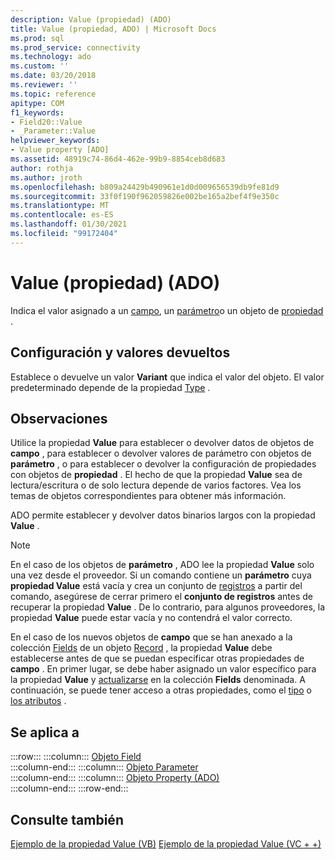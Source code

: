 ```yaml
---
description: Value (propiedad) (ADO)
title: Value (propiedad, ADO) | Microsoft Docs
ms.prod: sql
ms.prod_service: connectivity
ms.technology: ado
ms.custom: ''
ms.date: 03/20/2018
ms.reviewer: ''
ms.topic: reference
apitype: COM
f1_keywords:
- Field20::Value
- _Parameter::Value
helpviewer_keywords:
- Value property [ADO]
ms.assetid: 48919c74-86d4-462e-99b9-8854ceb8d683
author: rothja
ms.author: jroth
ms.openlocfilehash: b809a24429b490961e1d0d009656539db9fe81d9
ms.sourcegitcommit: 33f0f190f962059826e002be165a2bef4f9e350c
ms.translationtype: MT
ms.contentlocale: es-ES
ms.lasthandoff: 01/30/2021
ms.locfileid: "99172404"
---
```

# <a name="value-property-ado"></a>Value (propiedad) (ADO)

Indica el valor asignado a un [campo](./field-object.md), un [parámetro](./parameter-object.md)o un objeto de [propiedad](./property-object-ado.md) .
  
## <a name="settings-and-return-values"></a>Configuración y valores devueltos

Establece o devuelve un valor **Variant** que indica el valor del objeto. El valor predeterminado depende de la propiedad [Type](./type-property-ado.md) .
  
## <a name="remarks"></a>Observaciones

Utilice la propiedad **Value** para establecer o devolver datos de objetos de **campo** , para establecer o devolver valores de parámetro con objetos de **parámetro** , o para establecer o devolver la configuración de propiedades con objetos de **propiedad** . El hecho de que la propiedad **Value** sea de lectura/escritura o de solo lectura depende de varios factores. Vea los temas de objetos correspondientes para obtener más información.

ADO permite establecer y devolver datos binarios largos con la propiedad **Value** .
  
> [!NOTE]
> En el caso de los objetos de **parámetro** , ADO lee la propiedad **Value** solo una vez desde el proveedor. Si un comando contiene un **parámetro** cuya **propiedad Value** está vacía y crea un conjunto de [registros](./recordset-object-ado.md) a partir del comando, asegúrese de cerrar primero el **conjunto de registros** antes de recuperar la propiedad **Value** . De lo contrario, para algunos proveedores, la propiedad **Value** puede estar vacía y no contendrá el valor correcto.
> 
> En el caso de los nuevos objetos de **campo** que se han anexado a la colección [Fields](./fields-collection-ado.md) de un objeto [Record](./record-object-ado.md) , la propiedad **Value** debe establecerse antes de que se puedan especificar otras propiedades de **campo** . En primer lugar, se debe haber asignado un valor específico para la propiedad **Value** y [actualizarse](./update-method.md) en la colección **Fields** denominada. A continuación, se puede tener acceso a otras propiedades, como el [tipo](./type-property-ado.md) o [los atributos](./attributes-property-ado.md) .
  
## <a name="applies-to"></a>Se aplica a

:::row:::
    :::column:::
        [Objeto Field](./field-object.md)  
    :::column-end:::
    :::column:::
        [Objeto Parameter](./parameter-object.md)  
    :::column-end:::
    :::column:::
        [Objeto Property (ADO)](./property-object-ado.md)  
    :::column-end:::
:::row-end:::

## <a name="see-also"></a>Consulte también

[Ejemplo de la propiedad Value (VB)](./value-property-example-vb.md) 
 [Ejemplo de la propiedad Value (VC + +)](./value-property-example-vc.md)